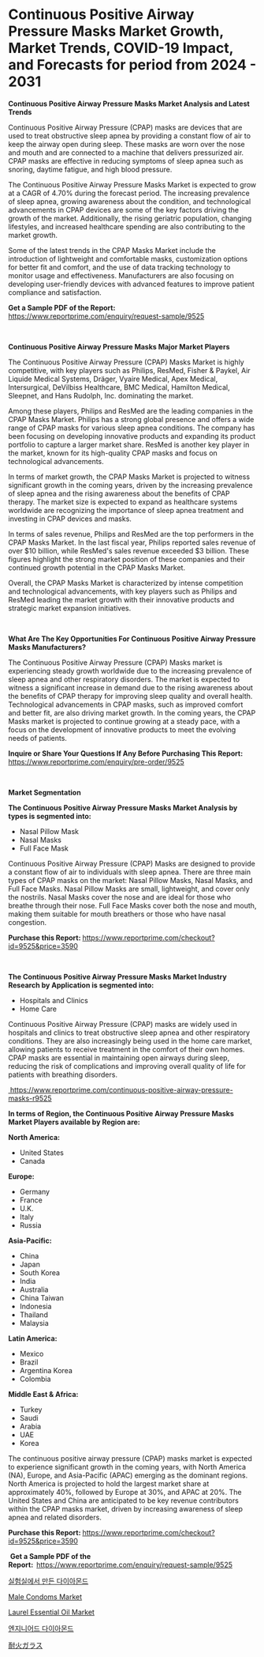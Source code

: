 <p><h1>Continuous Positive Airway Pressure Masks Market Growth, Market Trends, COVID-19 Impact, and Forecasts for period from 2024 - 2031</h1></p><p><strong>Continuous Positive Airway Pressure Masks Market Analysis and Latest Trends</strong></p>
<p><p>Continuous Positive Airway Pressure (CPAP) masks are devices that are used to treat obstructive sleep apnea by providing a constant flow of air to keep the airway open during sleep. These masks are worn over the nose and mouth and are connected to a machine that delivers pressurized air. CPAP masks are effective in reducing symptoms of sleep apnea such as snoring, daytime fatigue, and high blood pressure.</p><p>The Continuous Positive Airway Pressure Masks Market is expected to grow at a CAGR of 4.70% during the forecast period. The increasing prevalence of sleep apnea, growing awareness about the condition, and technological advancements in CPAP devices are some of the key factors driving the growth of the market. Additionally, the rising geriatric population, changing lifestyles, and increased healthcare spending are also contributing to the market growth.</p><p>Some of the latest trends in the CPAP Masks Market include the introduction of lightweight and comfortable masks, customization options for better fit and comfort, and the use of data tracking technology to monitor usage and effectiveness. Manufacturers are also focusing on developing user-friendly devices with advanced features to improve patient compliance and satisfaction.</p></p>
<p><strong>Get a Sample PDF of the Report:&nbsp;</strong> <a href="https://www.reportprime.com/enquiry/request-sample/9525">https://www.reportprime.com/enquiry/request-sample/9525</a></p>
<p>&nbsp;</p>
<p><strong>Continuous Positive Airway Pressure Masks Major Market Players</strong></p>
<p><p>The Continuous Positive Airway Pressure (CPAP) Masks Market is highly competitive, with key players such as Philips, ResMed, Fisher & Paykel, Air Liquide Medical Systems, Dräger, Vyaire Medical, Apex Medical, Intersurgical, DeVilbiss Healthcare, BMC Medical, Hamilton Medical, Sleepnet, and Hans Rudolph, Inc. dominating the market.</p><p>Among these players, Philips and ResMed are the leading companies in the CPAP Masks Market. Philips has a strong global presence and offers a wide range of CPAP masks for various sleep apnea conditions. The company has been focusing on developing innovative products and expanding its product portfolio to capture a larger market share. ResMed is another key player in the market, known for its high-quality CPAP masks and focus on technological advancements.</p><p>In terms of market growth, the CPAP Masks Market is projected to witness significant growth in the coming years, driven by the increasing prevalence of sleep apnea and the rising awareness about the benefits of CPAP therapy. The market size is expected to expand as healthcare systems worldwide are recognizing the importance of sleep apnea treatment and investing in CPAP devices and masks.</p><p>In terms of sales revenue, Philips and ResMed are the top performers in the CPAP Masks Market. In the last fiscal year, Philips reported sales revenue of over $10 billion, while ResMed's sales revenue exceeded $3 billion. These figures highlight the strong market position of these companies and their continued growth potential in the CPAP Masks Market.</p><p>Overall, the CPAP Masks Market is characterized by intense competition and technological advancements, with key players such as Philips and ResMed leading the market growth with their innovative products and strategic market expansion initiatives.</p></p>
<p>&nbsp;</p>
<p><strong>What Are The Key Opportunities For Continuous Positive Airway Pressure Masks Manufacturers?</strong></p>
<p><p>The Continuous Positive Airway Pressure (CPAP) Masks market is experiencing steady growth worldwide due to the increasing prevalence of sleep apnea and other respiratory disorders. The market is expected to witness a significant increase in demand due to the rising awareness about the benefits of CPAP therapy for improving sleep quality and overall health. Technological advancements in CPAP masks, such as improved comfort and better fit, are also driving market growth. In the coming years, the CPAP Masks market is projected to continue growing at a steady pace, with a focus on the development of innovative products to meet the evolving needs of patients.</p></p>
<p><strong>Inquire or Share Your Questions If Any Before Purchasing This Report:</strong> <a href="https://www.reportprime.com/enquiry/pre-order/9525">https://www.reportprime.com/enquiry/pre-order/9525</a></p>
<p>&nbsp;</p>
<p><strong>Market Segmentation</strong></p>
<p><strong>The Continuous Positive Airway Pressure Masks Market Analysis by types is segmented into:</strong></p>
<p><ul><li>Nasal Pillow Mask</li><li>Nasal Masks</li><li>Full Face Mask</li></ul></p>
<p><p>Continuous Positive Airway Pressure (CPAP) Masks are designed to provide a constant flow of air to individuals with sleep apnea. There are three main types of CPAP masks on the market: Nasal Pillow Masks, Nasal Masks, and Full Face Masks. Nasal Pillow Masks are small, lightweight, and cover only the nostrils. Nasal Masks cover the nose and are ideal for those who breathe through their nose. Full Face Masks cover both the nose and mouth, making them suitable for mouth breathers or those who have nasal congestion.</p></p>
<p><strong>Purchase this Report:&nbsp;</strong><a href="https://www.reportprime.com/checkout?id=9525&price=3590">https://www.reportprime.com/checkout?id=9525&price=3590</a></p>
<p>&nbsp;</p>
<p><strong>The Continuous Positive Airway Pressure Masks Market Industry Research by Application is segmented into:</strong></p>
<p><ul><li>Hospitals and Clinics</li><li>Home Care</li></ul></p>
<p><p>Continuous Positive Airway Pressure (CPAP) masks are widely used in hospitals and clinics to treat obstructive sleep apnea and other respiratory conditions. They are also increasingly being used in the home care market, allowing patients to receive treatment in the comfort of their own homes. CPAP masks are essential in maintaining open airways during sleep, reducing the risk of complications and improving overall quality of life for patients with breathing disorders.</p></p>
<p><a href="https://www.reportprime.com/continuous-positive-airway-pressure-masks-r9525">&nbsp;https://www.reportprime.com/continuous-positive-airway-pressure-masks-r9525</a></p>
<p><strong>In terms of Region, the Continuous Positive Airway Pressure Masks Market Players available by Region are:</strong></p>
<p>
    <p> <strong> North America: </strong>
        <ul>
            <li>United States</li>
            <li>Canada</li>
        </ul>
        </p> 
    <p> <strong> Europe: </strong>
        <ul>
            <li>Germany</li>
            <li>France</li>
            <li>U.K.</li>
            <li>Italy</li>
            <li>Russia</li>
        </ul>
        </p> 
    <p> <strong> Asia-Pacific: </strong>
        <ul>
            <li>China</li>
            <li>Japan</li>
            <li>South Korea</li>
            <li>India</li>
            <li>Australia</li>
            <li>China Taiwan</li>
            <li>Indonesia</li>
            <li>Thailand</li>
            <li>Malaysia</li>
        </ul>
        </p> 
    <p> <strong> Latin America: </strong>
        <ul>
            <li>Mexico</li>
            <li>Brazil</li>
            <li>Argentina Korea</li>
            <li>Colombia</li>
        </ul>
        </p> 
    <p> <strong> Middle East & Africa: </strong>
        <ul>
            <li>Turkey</li>
            <li>Saudi</li>
            <li>Arabia</li>
            <li>UAE</li>
            <li>Korea</li>
        </ul>
    </p>
    </p>
<p><p>The continuous positive airway pressure (CPAP) masks market is expected to experience significant growth in the coming years, with North America (NA), Europe, and Asia-Pacific (APAC) emerging as the dominant regions. North America is projected to hold the largest market share at approximately 40%, followed by Europe at 30%, and APAC at 20%. The United States and China are anticipated to be key revenue contributors within the CPAP masks market, driven by increasing awareness of sleep apnea and related disorders.</p></p>
<p><strong>Purchase this Report: </strong><a href="https://www.reportprime.com/checkout?id=9525&price=3590">https://www.reportprime.com/checkout?id=9525&price=3590</a></p>
<p>&nbsp;<strong>Get a Sample PDF of the Report:&nbsp;&nbsp;</strong><a href="https://www.reportprime.com/enquiry/request-sample/9525">https://www.reportprime.com/enquiry/request-sample/9525</a></p>
<p><strong></strong></p>
<p><p><a href="https://github.com/TrevorKruvalis5678/Market-Research-Report-List-1/blob/main/864289473839.md">실험실에서 만든 다이아몬드</a></p><p><a href="https://issuu.com/reportprime-2/docs/male-condoms-market-size-2030.pptx">Male Condoms Market</a></p><p><a href="https://issuu.com/reportprime-2/docs/laurel-essential-oil-market-size-2030.pptx">Laurel Essential Oil Market</a></p><p><a href="https://github.com/joannescott9078/Market-Research-Report-List-1/blob/main/643188373840.md">엔지니어드 다이아몬드</a></p><p><a href="https://github.com/vtbvgl20191192/Market-Research-Report-List-2/blob/main/460420078584.md">耐火ガラス</a></p></p>